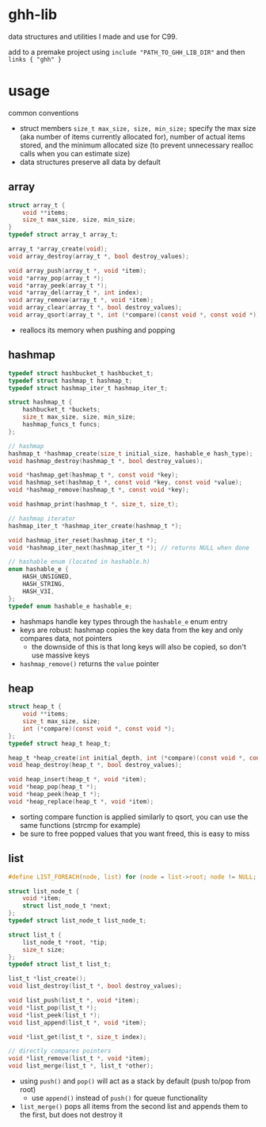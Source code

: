 # ghh-lib

data structures and utilities I made and use for C99. 

add to a premake project using `include "PATH_TO_GHH_LIB_DIR"` and then `links { "ghh" }`

# usage

common conventions
- struct members `size_t max_size, size, min_size;` specify the max size (aka number of items currently allocated for), number of actual items stored, and the minimum allocated size (to prevent unnecessary realloc calls when you can estimate size)
- data structures preserve all data by default

## array

```c
struct array_t {
	void **items;
	size_t max_size, size, min_size;
}
typedef struct array_t array_t;

array_t *array_create(void);
void array_destroy(array_t *, bool destroy_values);

void array_push(array_t *, void *item);
void *array_pop(array_t *);
void *array_peek(array_t *);
void *array_del(array_t *, int index);
void array_remove(array_t *, void *item);
void array_clear(array_t *, bool destroy_values);
void array_qsort(array_t *, int (*compare)(const void *, const void *));
```

- reallocs its memory when pushing and popping

## hashmap

```c
typedef struct hashbucket_t hashbucket_t;
typedef struct hashmap_t hashmap_t;
typedef struct hashmap_iter_t hashmap_iter_t;

struct hashmap_t {
	hashbucket_t *buckets;
	size_t max_size, size, min_size;
	hashmap_funcs_t funcs;
};

// hashmap
hashmap_t *hashmap_create(size_t initial_size, hashable_e hash_type);
void hashmap_destroy(hashmap_t *, bool destroy_values);

void *hashmap_get(hashmap_t *, const void *key);
void hashmap_set(hashmap_t *, const void *key, const void *value);
void *hashmap_remove(hashmap_t *, const void *key);

void hashmap_print(hashmap_t *, size_t, size_t);

// hashmap iterator
hashmap_iter_t *hashmap_iter_create(hashmap_t *);

void hashmap_iter_reset(hashmap_iter_t *);
void *hashmap_iter_next(hashmap_iter_t *); // returns NULL when done
```

```c
// hashable enum (located in hashable.h)
enum hashable_e {
	HASH_UNSIGNED,
	HASH_STRING,
	HASH_V3I,
};
typedef enum hashable_e hashable_e;
```
- hashmaps handle key types through the `hashable_e` enum entry
- keys are robust: hashmap copies the key data from the key and only compares data, not pointers
  - the downside of this is that long keys will also be copied, so don't use massive keys
- `hashmap_remove()` returns the `value` pointer

## heap

```c
struct heap_t {
	void **items;
	size_t max_size, size;
	int (*compare)(const void *, const void *);
};
typedef struct heap_t heap_t;

heap_t *heap_create(int initial_depth, int (*compare)(const void *, const void *));
void heap_destroy(heap_t *, bool destroy_values);

void heap_insert(heap_t *, void *item);
void *heap_pop(heap_t *);
void *heap_peek(heap_t *);
void *heap_replace(heap_t *, void *item);
```

- sorting compare function is applied similarly to qsort, you can use the same functions (strcmp for example)
- be sure to free popped values that you want freed, this is easy to miss

## list

```c
#define LIST_FOREACH(node, list) for (node = list->root; node != NULL; node = node->next)

struct list_node_t {
	void *item;
	struct list_node_t *next;
};
typedef struct list_node_t list_node_t;

struct list_t {
	list_node_t *root, *tip;
	size_t size;
};
typedef struct list_t list_t;

list_t *list_create();
void list_destroy(list_t *, bool destroy_values);

void list_push(list_t *, void *item);
void *list_pop(list_t *);
void *list_peek(list_t *);
void list_append(list_t *, void *item);

void *list_get(list_t *, size_t index);

// directly compares pointers
void *list_remove(list_t *, void *item);
void list_merge(list_t *, list_t *other);
```

- using `push()` and `pop()` will act as a stack by default (push to/pop from root)
	- use `append()` instead of `push()` for queue functionality
- `list_merge()` pops all items from the second list and appends them to the first, but does not destroy it
